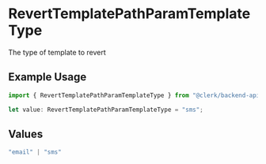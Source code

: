 # RevertTemplatePathParamTemplateType

The type of template to revert

## Example Usage

```typescript
import { RevertTemplatePathParamTemplateType } from "@clerk/backend-api-client/models/operations";

let value: RevertTemplatePathParamTemplateType = "sms";
```

## Values

```typescript
"email" | "sms"
```